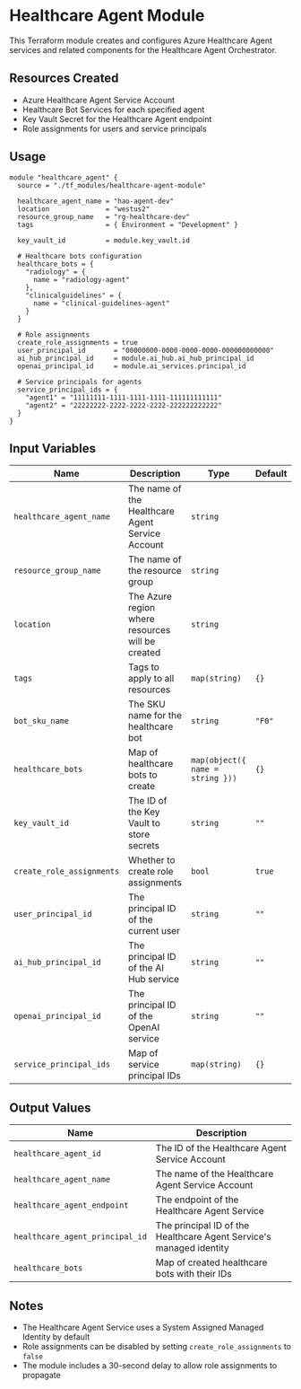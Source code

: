 # Healthcare Agent Module

This Terraform module creates and configures Azure Healthcare Agent services and related components for the Healthcare Agent Orchestrator.

## Resources Created

- Azure Healthcare Agent Service Account
- Healthcare Bot Services for each specified agent
- Key Vault Secret for the Healthcare Agent endpoint
- Role assignments for users and service principals

## Usage

```hcl
module "healthcare_agent" {
  source = "./tf_modules/healthcare-agent-module"

  healthcare_agent_name = "hao-agent-dev"
  location              = "westus2"
  resource_group_name   = "rg-healthcare-dev"
  tags                  = { Environment = "Development" }

  key_vault_id          = module.key_vault.id
  
  # Healthcare bots configuration
  healthcare_bots = {
    "radiology" = {
      name = "radiology-agent"
    },
    "clinicalguidelines" = {
      name = "clinical-guidelines-agent"
    }
  }
  
  # Role assignments
  create_role_assignments = true
  user_principal_id       = "00000000-0000-0000-0000-000000000000"
  ai_hub_principal_id     = module.ai_hub.ai_hub_principal_id
  openai_principal_id     = module.ai_services.principal_id
  
  # Service principals for agents
  service_principal_ids = {
    "agent1" = "11111111-1111-1111-1111-111111111111"
    "agent2" = "22222222-2222-2222-2222-222222222222"
  }
}
```

## Input Variables

| Name | Description | Type | Default |
|------|-------------|------|---------|
| `healthcare_agent_name` | The name of the Healthcare Agent Service Account | `string` | |
| `resource_group_name` | The name of the resource group | `string` | |
| `location` | The Azure region where resources will be created | `string` | |
| `tags` | Tags to apply to all resources | `map(string)` | `{}` |
| `bot_sku_name` | The SKU name for the healthcare bot | `string` | `"F0"` |
| `healthcare_bots` | Map of healthcare bots to create | `map(object({ name = string }))` | `{}` |
| `key_vault_id` | The ID of the Key Vault to store secrets | `string` | `""` |
| `create_role_assignments` | Whether to create role assignments | `bool` | `true` |
| `user_principal_id` | The principal ID of the current user | `string` | `""` |
| `ai_hub_principal_id` | The principal ID of the AI Hub service | `string` | `""` |
| `openai_principal_id` | The principal ID of the OpenAI service | `string` | `""` |
| `service_principal_ids` | Map of service principal IDs | `map(string)` | `{}` |

## Output Values

| Name | Description |
|------|-------------|
| `healthcare_agent_id` | The ID of the Healthcare Agent Service Account |
| `healthcare_agent_name` | The name of the Healthcare Agent Service Account |
| `healthcare_agent_endpoint` | The endpoint of the Healthcare Agent Service |
| `healthcare_agent_principal_id` | The principal ID of the Healthcare Agent Service's managed identity |
| `healthcare_bots` | Map of created healthcare bots with their IDs |

## Notes

- The Healthcare Agent Service uses a System Assigned Managed Identity by default
- Role assignments can be disabled by setting `create_role_assignments` to `false`
- The module includes a 30-second delay to allow role assignments to propagate

